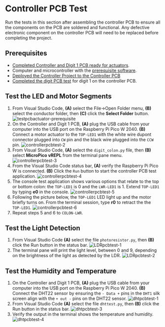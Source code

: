 # Controller PCB Test

Run the tests in this section after assembling the controller PCB to ensure all the components on the PCB are soldered and functional. Any defective electronic component on the controller PCB will need to be replaced before completing the project.

## Prerequisites

- [Completed Controller and Digit 1 PCB ready for actuators](controllerpcbassembly.md).
- Computer and microcontroller with the [prerequisite software](../prerequisitesoftware.md).
- [Deployed the Controller Project to the Controller PCB](deploycontrollerproject.md)
- [Completed the digit PCB test](digitpcbtest.md) for digit 1 on the controller PCB.

## Test the LED and Motor Segments

1. From Visual Studio Code, **(A)** select the File->Open Folder menu, **(B)** select the conductor folder, then **(C)** click the **Select Folder** button.
![testpcbactuator-prerequisite](../img/controllerpcbtest/controllerpcbtest-1.webp)
1. On the Controller and Digit 1 PCB, **(A)** plug the USB cable from your computer into the USB port on the Raspberry Pi Pico W 2040. **(B)** Connect a motor actuator to the `TOP-LED1` with the white wire dupont connector plugged into `CW` pin and the black wire plugged into the `CCW` pin.
![controllerpcbtest-2](../img/controllerpcbtest/controllerpcbtest-2.webp)
1. From Visual Studio Code, **(A)** select the `digit_colon.py` file, then **(B)** select **MicroPico vREPL** from the terminal pane menu.
![controllerpcbtest-3](../img/controllerpcbtest/controllerpcbtest-3.webp)
1. From the Visual Studio Code status bar, **(A)** verify the Raspberry Pi Pico W is connected. **(B)** Click the `Run` button to start the controller PCB test application.
![controllerpcbtest-4](../img/controllerpcbtest/controllerpcbtest-4.webp)
1. The console test application shows various options that relate to the top or bottom colon: the `TOP-LED1` is 0 and the `LWR-LED1` is 1. Extend `TOP-LED1` by typing **e0** in the console.
![controllerpcbtest-5](../img/controllerpcbtest/controllerpcbtest-5.webp)
1. Following the picture below, the `TOP-LED1` LED light up and the motor briefly turns on. From the terminal session, type **r0** to retract the the `TOP-LED1`.
![controllerpcbtest-6](../img/controllerpcbtest/controllerpcbtest-6.webp)
1. Repeat steps 5 and 6 to `COLON-LWR`.

## Test the Light Detection

1. From Visual Studio Code **(A)** select the file `photoresistor.py`, then **(B)** click the Run button in the status bar.
![LDRpcbtest-1](../img/controllerpcbtest/LDRpcbtest-1.webp)
1. The terminal pane will print the light level, between 0 and 9, depending on the brightness of the light as detected by the LDR.
![LDRpcbtest-2](../img/controllerpcbtest/LDRpcbtest-2.webp)

## Test the Humidity and Temperature

1. On the Controller and Digit 1 PCB, **(A)** plug the USB cable from your computer into the USB port on the Raspberry Pi Pico W 2040. **(B)** Connect the DHT22 sensor by ensuring the `- Data +` pins in the `DHT1` silk screen align with the `+ out -` pins on the DHT22 sensor.
![dhtpcbtest-1](../img/controllerpcbtest/dhtpcbtest-1.webp)
1. From Visual Studio Code **(A)** select the file `dhttest.py`, then **(B)** click the Run button in the status bar.
![dhtpcbtest-3](../img/controllerpcbtest/dhttest-3.webp)
1. Verify the output in the terminal shows the temperature and humidity.
![dhtpcbtest-4](../img/controllerpcbtest/dhttest-4.webp)